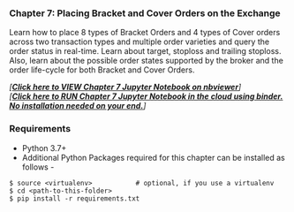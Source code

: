 ### Chapter 7: Placing Bracket and Cover Orders on the Exchange
Learn how to place 8 types of Bracket Orders and 4 types of Cover orders 
across two transaction types and multiple order varieties and query the 
order status in real-time. Learn about target, stoploss and trailing stoploss. 
Also, learn about the possible order states supported by the broker and the 
order life-cycle for both Bracket and Cover Orders.

*[**[Click here to VIEW Chapter 7 Jupyter Notebook on nbviewer](https://nbviewer.jupyter.org/github/PacktPublishing/Python-Algorithmic-Trading-Cookbook/blob/master/Chapter07/CHAPTER%207.ipynb)**]*
<br>
*[**[Click here to RUN Chapter 7 Jupyter Notebook in the cloud using binder. No installation needed on your end.](https://mybinder.org/v2/gh/PacktPublishing/Python-Algorithmic-Trading-Cookbook/master?filepath=Chapter07/CHAPTER%207.ipynb)**]*

### Requirements
- Python 3.7+
- Additional Python Packages required for this chapter can be installed as follows -

```
$ source <virtualenv>           # optional, if you use a virtualenv
$ cd <path-to-this-folder>
$ pip install -r requirements.txt
```